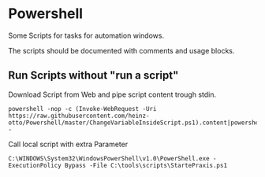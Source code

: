 # Powershell
Some Scripts for tasks for automation windows.

The scripts should be documented with comments and usage blocks.

## Run Scripts without "run a script"
Download Script from Web and pipe script content trough stdin.
```
powershell -nop -c (Invoke-WebRequest -Uri https://raw.githubusercontent.com/heinz-otto/Powershell/master/ChangeVariableInsideScript.ps1).content|powershell -
```
Call local script with extra Parameter
```
C:\WINDOWS\System32\WindowsPowerShell\v1.0\PowerShell.exe -ExecutionPolicy Bypass -File C:\tools\scripts\StartePraxis.ps1
```
